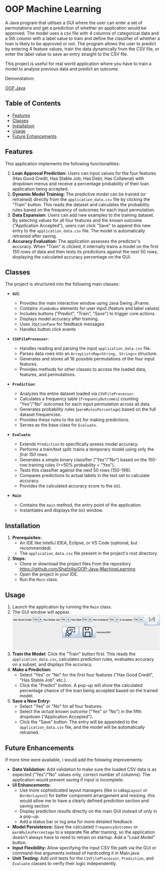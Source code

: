 # OOP Machine Learning 

A Java program that utilises a GUI where the user can enter a set of 
permutations and get a prediction of whether an application would be approved.
The model uses a csv file with 4 columns of categorical data and a 5th column with a label value
to train and define the classifier of whether a loan is likely to be approved or not.
The program allows the user to predict by entering 4 feature values, train the data dynamically from the CSV file,
or enter the label value to save an entry straight to the CSV file.

This project is useful for real world application where you have to train a model to analyse previous 
data and predict an outcome.

Demonstation:

[OOP Java](https://youtu.be/4YCqfhqX2BY)

## Table of Contents

*   [Features](#features)
*   [Classes](#classes)
*   [Installation](#installation)
*   [Usage](#usage)
*   [Future Enhancements](#future-enhancements)

## Features

This application implements the following functionalities:

1.  **Loan Approval Prediction:** Users can input values for the four features (Has Good Credit, Has Stable Job, Has Debt, Has Collateral) with dropdown menus and receive a percentage probability of their loan application being accepted.
2.  **Dynamic Model Training:** The predictive model can be trained (or retrained) directly from the `application_data.csv` file by clicking the "Train" button. This reads the dataset and calculates the probability rules based on the frequency of outcomes for each input permutation.
3.  **Data Expansion:** Users can add new examples to the training dataset. By selecting values for all four features *and* the known outcome ("Application Accepted"), users can click "Save" to append this new entry to the `application_data.csv` file. The model is automatically retrained after saving.
4.  **Accuracy Evaluation:** The application assesses the predictor's accuracy. When "Train" is clicked, it internally trains a model on the first 150 rows of data and then tests its predictions against the next 50 rows, displaying the calculated accuracy percentage on the GUI.

## Classes

The project is structured into the following main classes:

*   **`GUI`**:
    *   Provides the main interactive window using Java Swing JFrame.
    *   Contains `JComboBox` elements for user input (feature and label values)
    *   Includes buttons ("Predict", "Train", "Save") to trigger core actions.
    *   Displays model accuracy after training.
    *   Uses `JOptionPane` for feedback messages
    *   Handles button click events 

*   **`CSVFileProcessor`**:
    *   Handles reading and parsing the input `application_data.csv` file.
    *   Parses data rows into an `ArrayList<Map<String, String>>` structure.
    *   Generates and stores all 16 possible permutations of the four input features.
    *   Provides methods for other classes to access the loaded data, features, and permutations.

*   **`Prediction`**:
    *   Analyzes the entire dataset loaded via `CSVFileProcessor`.
    *   Calculates a frequency table (`frequencyOutcomes`) counting "Yes"/"No" outcomes for each input permutation across all data.
    *   Generates probability rules (`permRulesPercentage`) based on the full dataset frequencies.
    *   Provides these rules to the `GUI` for making predictions.
    *   Serves as the base class for `Evaluate`.

*   **`Evaluate`**:
    *   Extends `Prediction` to specifically assess model accuracy.
    *   Performs a train/test split: trains a temporary model using only the *first 150 rows*.
    *   Generates a simple binary classifier ("Yes"/"No") based on the 150-row training rules (>=50% probability = "Yes").
    *   Tests this classifier against the next 50 rows (150-199).
    *   Compares predictions to actual labels in the test set to calculate accuracy.
    *   Provides the calculated accuracy score to the `GUI`.

*   **`Main`**
    *   Contains the `main` method, the entry point of the application.
    *   Instantiates and displays the `GUI` window.

## Installation

1.  **Prerequisites:**
    *   An IDE like IntelliJ IDEA, Eclipse, or VS Code (optional, but recommended).
    *   The `application_data.csv` file present in the project's root directory.
2.  **Steps:**
    *   Clone or download the project files from the repository https://github.com/Shafzilla/OOP-Java-MachineLearning.
    *   Open the project in your IDE.
    *   Run the `Main` class.

## Usage

1.  Launch the application by running the `Main` class.
2.  The GUI window will appear.
    ![](images/img_2.png)
3.  **Train the Model:** Click the "Train" button first. This reads the `application_data.csv`, calculates prediction rules, evaluates accuracy on a subset, and displays the accuracy.
4.  **Make a Prediction:**
    *   Select "Yes" or "No" for the first four features ("Has Good Credit", "Has Stable Job", etc.).
    *   Click the "Predict" button. A pop-up will show the calculated percentage chance of the loan being accepted based on the trained model.
5.  **Save a New Entry:**
    *   Select "Yes" or "No" for all four features.
    *   Select the *actual known outcome* ("Yes" or "No") in the fifth dropdown ("Application Accepted").
    *   Click the "Save" button. The entry will be appended to the `application_data.csv` file, and the model will be automatically retrained.

## Future Enhancements

If more time were available, I would add the folowing improvements:


*   **Data Validation:** Add validation to make sure the loaded CSV data is as expected ("Yes"/"No" values only, correct number of columns). The application would prevent saving if input is incomplete.
*   **UI Enhancements:**
    *   Use more sophisticated layout managers (like `GridBagLayout` or `BorderLayout`) for better component arrangement and resizing. this would allow me to have a clearly defined prediction section and saving section
    *   Display prediction results directly on the main GUI instead of only in a pop-up.
    *   Add a status bar or log area for more detailed feedback.
*   **Model Persistence:** Save the calculated `frequencyOutcomes` or `permRulesPercentage` to a separate file after training, so the application doesn't always have to need to retrain on startup. Add a "Load Model" button.
*   **Input Flexibility:** Allow specifying the input CSV file path via the GUI or command-line arguments instead of hardcoding it in Main.java.
*   **Unit Testing:** Add unit tests for the `CSVFileProcessor`, `Prediction`, and `Evaluate` classes to verify their logic independently.